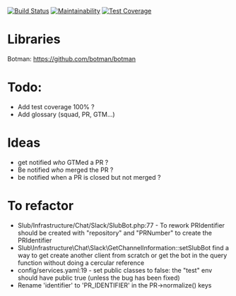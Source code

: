 [![Build Status](https://travis-ci.com/SamirBoulil/slub.svg?branch=master)](https://travis-ci.com/SamirBoulil/slub)
[![Maintainability](https://api.codeclimate.com/v1/badges/afb6042b14df680869f2/maintainability)](https://codeclimate.com/github/SamirBoulil/slub/maintainability)
[![Test Coverage](https://api.codeclimate.com/v1/badges/afb6042b14df680869f2/test_coverage)](https://codeclimate.com/github/SamirBoulil/slub/test_coverage)

# Libraries

Botman: https://github.com/botman/botman


# Todo:
- Add test coverage 100% ?
- Add glossary (squad, PR, GTM...)

# Ideas
- get notified *who* GTMed a PR ?
- Be notified *who* merged the PR ?
- be notified when a PR is closed but not merged ?

# To refactor
- Slub/Infrastructure/Chat/Slack/SlubBot.php:77 - To rework PRIdentifier should be created with "repository" and "PRNumber" to create the PRIdentifier
- Slub\Infrastructure\Chat\Slack\GetChannelInformation::setSlubBot find a way to get create another client from scratch or get the bot in the query function without doing a cercular reference
- config/services.yaml:19 - set public classes to false: the "test" env should have public true (unless the bug has been fixed)
- Rename 'identifier' to 'PR_IDENTIFIER' in the PR->normalize() keys
